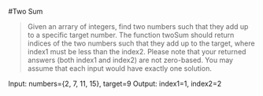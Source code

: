 #Two Sum
>Given an arrary of integers, find two numbers such that they add up to a specific target
number.
The function twoSum should return indices of the two numbers such that they add up to the
target, where index1 must be less than the index2. Please note that your returned answers
(both index1 and index2) are not zero-based.
You may assume that each input would have exactly one solution.

Input:  numbers={2, 7, 11, 15},  target=9
Output:  index1=1, index2=2
